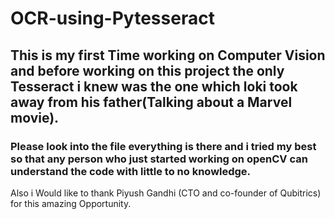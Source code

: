 # OCR-using-Pytesseract
## This is my first Time working on Computer Vision and before working on this project the only Tesseract i knew was the one which loki took away from his father(Talking about a Marvel movie).
### Please look into the file everything is there and i tried my best so that any person who just started working on openCV can understand the code with little to no knowledge.
Also i Would like to thank Piyush Gandhi (CTO and co-founder of Qubitrics) for this amazing Opportunity.
